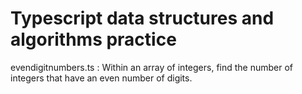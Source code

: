 # Typescript data structures and algorithms practice

evendigitnumbers.ts : Within an array of integers, find the number of integers that have an even number of digits.
